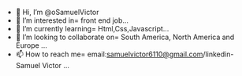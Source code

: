 - 👋 Hi, I’m @oSamuelVictor
- 👀 I’m interested in= front end job...
- 🌱 I’m currently learning= Html,Css,Javascript...
- 💞️ I’m looking to collaborate on= South America, North America and Europe ...
- 📫 How to reach me= email:samuelvictor6110@gmail.com/linkedin-Samuel Victor ...

<!---
oSamuelVictor/oSamuelVictor is a ✨ special ✨ repository because its `README.md` (this file) appears on your GitHub profile.
You can click the Preview link to take a look at your changes.
--->

